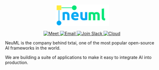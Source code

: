 <p align="center">
    <a href="https://neuml.com"><img src="https://raw.githubusercontent.com/neuml/.github/master/profile/logo.png"></a>
</p>

<p align="center">
    <a href="https://cal.com/neuml/intro">
        <img src="https://img.shields.io/badge/meeting-schedule-03a9f4" alt="Meet">
    </a>
    <a href="mailto:info@neuml.com">
        <img src="https://img.shields.io/badge/email-contact-ffeb3b" alt="Email">
    </a>
    <a href="https://join.slack.com/t/txtai/shared_invite/zt-1cagya4yf-DQeuZbd~aMwH5pckBU4vPg">
        <img src="https://img.shields.io/badge/slack-join-00e676?style=flat&logo=slack&logocolor=white" alt="Join Slack"/>
    </a>
    <a href="https://txtai.cloud">
        <img src="https://img.shields.io/badge/cloud-preview-eeeeee" alt="Cloud"/>
    </a>
</p>

<p>
NeuML is the company behind txtai, one of the most popular open-source AI frameworks in the world.
</p>

<p>
We are building a suite of applications to make it easy to integrate AI into production.
</p>
